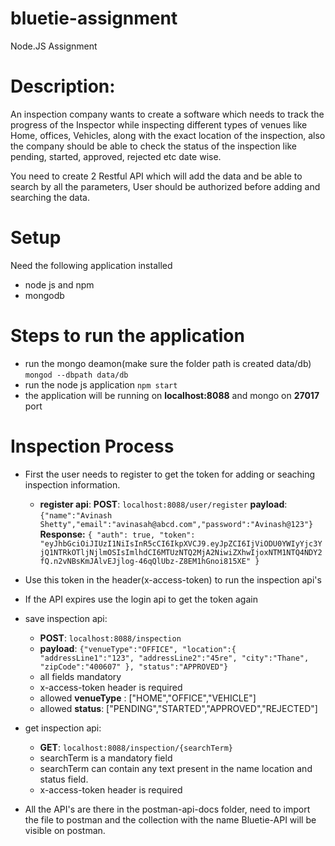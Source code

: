 
# bluetie-assignment
Node.JS Assignment

# Description:
An inspection company wants to create a software which needs to track the progress of the Inspector while inspecting different types of venues like Home, offices, Vehicles, along with the exact location of the inspection, also the company should be able to check the status of the inspection like pending, started, approved, rejected etc date wise.

You need to create 2 Restful API which will add the data and be able to search by all the parameters, User should be authorized before adding and searching the data.

# Setup
Need the following application installed
- node js and npm
- mongodb

# Steps to run the application
- run the mongo deamon(make sure the folder path is created data/db)
 `mongod --dbpath data/db`
- run the node js application
   `npm start`
- the application will be running on **localhost:8088** and mongo on **27017** port

# Inspection Process
- First the user needs to register to get the token for adding or seaching inspection information.
  - **register api**:
      **POST**: `localhost:8088/user/register`
        **payload**: `{"name":"Avinash Shetty","email":"avinasah@abcd.com","password":"Avinash@123"}`
		**Response:** `{
    "auth": true,
    "token": "eyJhbGciOiJIUzI1NiIsInR5cCI6IkpXVCJ9.eyJpZCI6IjViODU0YWIyYjc3YjQ1NTRkOTljNjlmOSIsImlhdCI6MTUzNTQ2MjA2NiwiZXhwIjoxNTM1NTQ4NDY2fQ.n2vNBsKmJAlvEJjlog-46qQlUbz-Z8EM1hGnoi815XE"
}`
	
- Use this token in the header(x-access-token) to run the inspection api's
- If the API expires use the login api to get the token again
- save inspection api:
	- **POST**: `localhost:8088/inspection`
	- **payload**: `{"venueType":"OFFICE",
"location":{
"addressLine1":"123",
"addressLine2":"45re",
"city":"Thane",
"zipCode":"400607"
},
"status":"APPROVED"}`
	- all fields mandatory
	- x-access-token header is required
	-  allowed **venueType** : ["HOME","OFFICE","VEHICLE"]
	- allowed **status**: ["PENDING","STARTED","APPROVED","REJECTED"]
- get inspection api:
	- **GET**: `localhost:8088/inspection/{searchTerm}`
	- searchTerm is a mandatory field
	- searchTerm can contain any text present in the name location and status field.
	- x-access-token header is required
- All the API's are there in the postman-api-docs folder, need to import the file to postman and the collection with the name Bluetie-API will be visible on postman.
